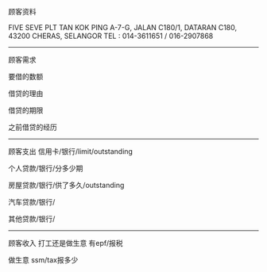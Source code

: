顾客资料

FIVE SEVE PLT 
TAN KOK PING A-7-G, JALAN C180/1, DATARAN C180, 43200 CHERAS, SELANGOR TEL : 014-3611651 / 016-2907868

-----------------
顾客需求


要借的数额

借贷的理由

借贷的期限

之前借贷的经历


--------------
顾客支出
信用卡/银行/limit/outstanding


个人贷款/银行/分多少期

房屋贷款/银行/供了多久/outstanding

汽车贷款/银行/


其他贷款/银行/

-----------
顾客收入
打工还是做生意
有epf/报税

做生意 ssm/tax报多少

